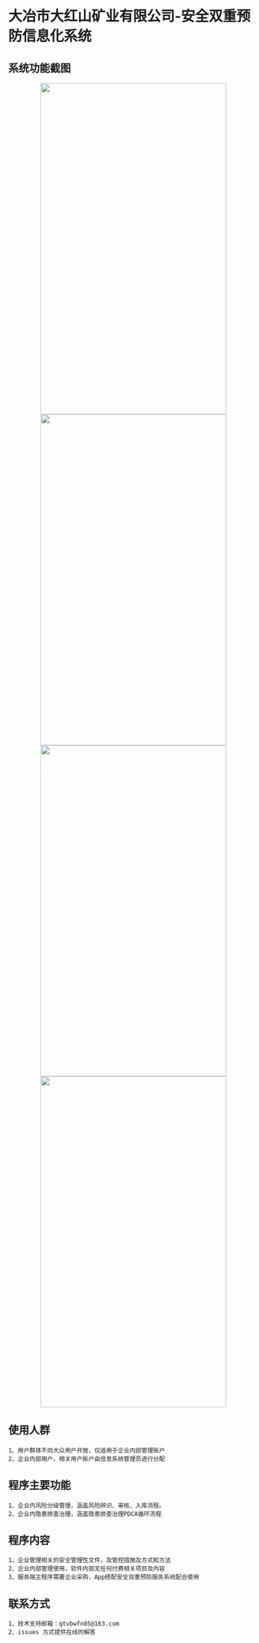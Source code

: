 # 大冶市大红山矿业有限公司-安全双重预防信息化系统

## 系统功能截图
<div align="center">
   <img src="https://user-images.githubusercontent.com/5848026/192459351-cfcadb94-c7a9-436b-b7f9-62b29adb6037.jpg" width="375" height="667" />
  <img src="https://user-images.githubusercontent.com/5848026/192459358-48bae2ef-72bc-4ca8-8520-6be34ffbd484.jpg" width="375" height="667" />
  <img src="https://user-images.githubusercontent.com/5848026/192459360-5624b12a-ab29-4a55-8ff3-5637755eb8dc.jpg" width="375" height="667" />
  <img src="https://user-images.githubusercontent.com/5848026/192459363-91813cdd-fdfc-4972-a488-85b81557e132.jpg" width="375" height="667" />
 </div>

## 使用人群
    1、用户群体不向大众用户开放，仅适用于企业内部管理账户
    2、企业内部用户，相关用户账户由信息系统管理员进行分配
   
## 程序主要功能
    1、企业内风险分级管理，涵盖风险辨识、审核、入库流程。
    2、企业内隐患排查治理，涵盖隐患排查治理PDCA循环流程
    
## 程序内容
    1、企业管理相关的安全管理性文件，及管控措施及方式和方法
    2、企业内部管理使用，软件内部无任何付费相关项目及内容
    3、服务端主程序需要企业采购，App搭配安全双重预防服务系统配合使用
    
## 联系方式
    1、技术支持邮箱：qtvbwfn05@163.com
    2、issues 方式提供在线的解答
    


